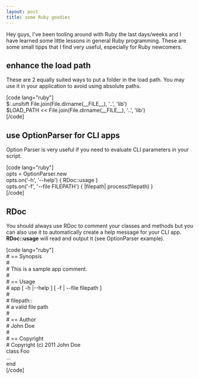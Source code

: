 ```yaml
---
layout: post
title: some Ruby goodies
---
```

<p>Hey guys, I've been tooling around with Ruby the last days/weeks and I have learned some little lessons in general Ruby programming. These are some small tipps that I find very useful, especially for Ruby newcomers.</p>
<h2>enhance the load path</h2>
<p>These are 2 equally suited ways to put a folder in the load path. You may use it in your application to avoid using absolute paths.</p>
<p>[code lang="ruby"]<br />
$:.unshift File.join(File.dirname(__FILE__), '..', 'lib')<br />
$LOAD_PATH &lt;&lt; File.join(File.dirname(__FILE__), '..', 'lib')<br />
[/code]</p>
<h2>use OptionParser for CLI apps</h2>
<p>Option Parser is very useful if you need to evaluate CLI parameters in your script.</p>
<p>[code lang="ruby"]<br />
opts = OptionParser.new<br />
opts.on('-h', '--help') { RDoc::usage }<br />
opts.on('-f', '--file FILEPATH') { |filepath| process(filepath) }<br />
[/code]</p>
<h2>RDoc</h2>
<p>You should always use RDoc to comment your classes and methods but you can also use it to automatically create a help message for your CLI app. <strong>RDoc::usage</strong> will read and output it (see OptionParser example).</p>
<p>[code lang="ruby"]<br />
# == Synopsis<br />
#<br />
# This is a sample app comment.<br />
#<br />
# == Usage<br />
#   app [ -h |--help ] [ -f | --file filepath ]<br />
#<br />
# filepath::<br />
#   a valid file path<br />
#<br />
# == Author<br />
# John Doe<br />
#<br />
# == Copyright<br />
# Copyright (c) 2011 John Doe<br />
class Foo<br />
    ...<br />
end<br />
[/code]</p>
